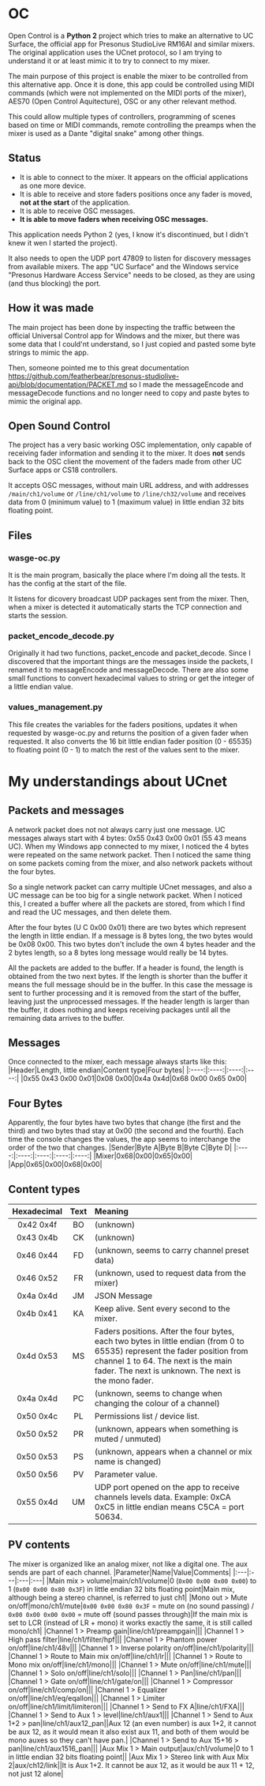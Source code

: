 # OC
Open Control is a **Python 2** project which tries to make an alternative to UC Surface, the official app for Presonus StudioLive RM16AI and similar mixers. The original application uses the UCnet protocol, so I am trying to understand it or at least mimic it to try to connect to my mixer.

The main purpose of this project is enable the mixer to be controlled from this alternative app. Once it is done, this app could be controlled using MIDI commands (which were not implemented on the MIDI ports of the mixer), AES70 (Open Control Aquitecture), OSC or any other relevant method.

This could allow multiple types of controllers, programming of scenes based on time or MIDI commands, remote controlling the preamps when the mixer is used as a Dante "digital snake" among other things.

## Status
* It is able to connect to the mixer. It appears on the official applications as one more device.
* It is able to receive and store faders positions once any fader is moved, **not at the start** of the application.
* It is able to receive OSC messages.
* **It is able to move faders when receiving OSC messages.**

This application needs Python 2 (yes, I know it's discontinued, but I didn't knew it wen I started the project).

It also needs to open the UDP port 47809 to listen for discovery messages from available mixers. The app "UC Surface" and the Windows service "Presonus Hardware Access Service" needs to be closed, as they are using (and thus blocking) the port.

## How it was made
The main project has been done by inspecting the traffic between the official Universal Control app for Windows and the mixer, but there was some data that I could'nt understand, so I just copied and pasted some byte strings to mimic the app.

Then, someone pointed me to this great documentation https://github.com/featherbear/presonus-studiolive-api/blob/documentation/PACKET.md so I made the messageEncode and messageDecode functions and no longer need to copy and paste bytes to mimic the original app.

## Open Sound Control
The project has a very basic working OSC implementation, only capable of receiving fader information and sending it to the mixer. It does **not** sends back to the OSC client the movement of the faders made from other UC Surface apps or CS18 controllers.

It accepts OSC messages, without main URL address, and with addresses `/main/ch1/volume` or `/line/ch1/volume` to `/line/ch32/volume` and receives data from 0 (minimum value) to 1 (maximum value) in little endian 32 bits floating point.

## Files
### wasge-oc.py
It is the main program, basically the place where I'm doing all the tests. It has the config at the start of the file.

It listens for dicovery broadcast UDP packages sent from the mixer. Then, when a mixer is detected it automatically starts the TCP connection and starts the session.
### packet_encode_decode.py
Originally it had two functions, packet_encode and packet_decode. Since I discovered that the important things are the messages inside the packets, I renamed it to messageEncode and messageDecode. There are also some small functions to convert hexadecimal values to string or get the integer of a little endian value.
### values_management.py
This file creates the variables for the faders positions, updates it when requested by wasge-oc.py and returns the position of a given fader when requested. It also converts the 16 bit little endian fader position (0 - 65535) to floating point (0 - 1) to match the rest of the values sent to the mixer.

# My understandings about UCnet
## Packets and messages
A network packet does not not always carry just one message. UC messages always start with 4 bytes: 0x55 0x43 0x00 0x01 (55 43 means UC). When my Windows app connected to my mixer, I noticed the 4 bytes were repeated on the same network packet. Then I noticed the same thing on some packets coming from the mixer, and also network packets without the four bytes.

So a single network packet can carry multiple UCnet messages, and also a UC message can be too big for a single network packet. When I noticed this, I created a buffer where all the packets are stored, from which I find and read the UC messages, and then delete them.

After the four bytes (U C 0x00 0x01) there are two bytes which represent the length in little endian. If a message is 8 bytes long, the two bytes would be 0x08 0x00. This two bytes don't include the own 4 bytes header and the 2 bytes length, so a 8 bytes long message would really be 14 bytes.

All the packets are added to the buffer. If a header is found, the length is obtained from the two next bytes. If the length is shorter than the buffer it means the full message should be in the buffer. In this case the message is sent to further processing and it is removed from the start of the buffer, leaving just the unprocessed messages. If the header length is larger than the buffer, it does nothing and keeps receiving packages until all the remaining data arrives to the buffer.

## Messages
Once connected to the mixer, each message always starts like this:
|Header|Length, little endian|Content type|Four bytes|
|:----:|:----:|:----:|:----:|
|0x55 0x43 0x00 0x01|0x08 0x00|0x4a 0x4d|0x68 0x00 0x65 0x00|

## Four Bytes
Apparently, the four bytes have two bytes that change (the first and the third) and two bytes thad stay at 0x00 (the second and the fourth). Each time the console changes the values, the app seems to interchange the order of the two that changes.
|Sender|Byte A|Byte B|Byte C|Byte D|
|:----:|:----:|:----:|:----:|:----:|
|Mixer|0x68|0x00|0x65|0x00|
|App|0x65|0x00|0x68|0x00|

## Content types
|Hexadecimal|Text|Meaning|
|:----:|:----:|:----|
|0x42 0x4f|BO|(unknown)|
|0x43 0x4b|CK|(unknown)|
|0x46 0x44|FD|(unknown, seems to carry channel preset data)|
|0x46 0x52|FR|(unknown, used to request data from the mixer)|
|0x4a 0x4d|JM|JSON Message|
|0x4b 0x41|KA|Keep alive. Sent every second to the mixer.|
|0x4d 0x53|MS|Faders positions. After the four bytes, each two bytes in little endian (from 0 to 65535) represent the fader position from channel 1 to 64. The next is the main fader. The next is unknown. The next is the mono fader.|
|0x4a 0x4d|PC|(unknown, seems to change when changing the colour of a channel)|
|0x50 0x4c|PL|Permissions list / device list.|
|0x50 0x52|PR|(unknown, appears when something is muted / unmuted)|
|0x50 0x53|PS|(unknown, appears when a channel or mix name is changed)|
|0x50 0x56|PV|Parameter value.|
|0x55 0x4d|UM|UDP port opened on the app to receive channels levels data. Example: 0xCA 0xC5 in little endian means C5CA = port 50634.|

## PV contents
The mixer is organized like an analog mixer, not like a digital one. The aux sends are part of each channel.
|Parameter|Name|Value|Comments|
|:---|:---|:---|:---|
|Main mix > volume|main/ch1/volume|0 (`0x00 0x00 0x00 0x00`) to 1 (`0x00 0x00 0x80 0x3F`) in little endian 32 bits floating point|Main mix, although being a stereo channel, is referred to just ch1|
|Mono out > Mute on/off|mono/ch1/mute|`0x00 0x00 0x80 0x3F` = mute on (no sound passing) / `0x00 0x00 0x00 0x00` = mute off (sound passes through)|If the main mix is set to LCR (instead of LR + mono) it works exactly the same, it is still called mono/ch1|
|Channel 1 > Preamp gain|line/ch1/preampgain|||
|Channel 1 > High pass filter|line/ch1/filter/hpf|||
|Channel 1 > Phantom power on/off|line/ch1/48v|||
|Channel 1 > Inverse polarity on/off|line/ch1/polarity|||
|Channel 1 > Route to Main mix on/off|line/ch1/lr|||
|Channel 1 > Route to Mono mix on/off|line/ch1/mono|||
|Channel 1 > Mute on/off|line/ch1/mute|||
|Channel 1 > Solo on/off|line/ch1/solo|||
|Channel 1 > Pan|line/ch1/pan|||
|Channel 1 > Gate on/off|line/ch1/gate/on|||
|Channel 1 > Compressor on/off|line/ch1/comp/on|||
|Channel 1 > Equalizer on/off|line/ch1/eq/eqallon|||
|Channel 1 > Limiter on/off|line/ch1/limit/limiteron|||
|Channel 1 > Send to FX A|line/ch1/FXA|||
|Channel 1 > Send to Aux 1 > level|line/ch1/aux1|||
|Channel 1 > Send to Aux 1+2 > pan|line/ch1/aux12_pan||Aux 12 (an even number) is aux 1+2, it cannot be aux 12, as it would mean it also exist aux 11, and both of them would be mono auxes so they can't have pan.|
|Channel 1 > Send to Aux 15+16 > pan|line/ch1/aux1516_pan|||
|Aux Mix 1 > Main output|aux/ch1/volume|0 to 1 in little endian 32 bits floating point||
|Aux Mix 1 > Stereo link with Aux Mix 2|aux/ch12/link||It is Aux 1+2. It cannot be aux 12, as it would be aux 11 + 12, not just 12 alone|
